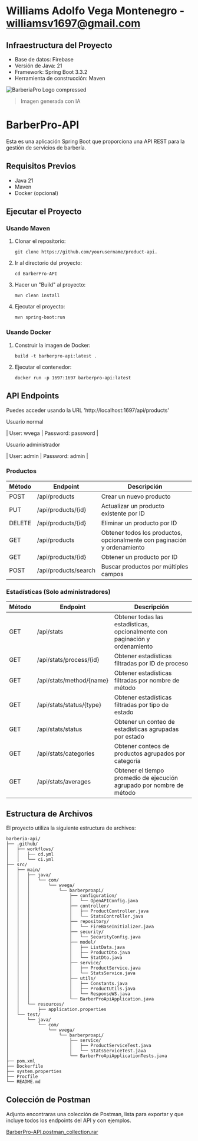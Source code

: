 # Williams Adolfo Vega Montenegro - williamsv1697@gmail.com

## Infraestructura del Proyecto

- Base de datos: Firebase
- Versión de Java: 21
- Framework: Spring Boot 3.3.2
- Herramienta de construcción: Maven

![BarberiaPro Logo compressed](https://github.com/user-attachments/assets/db11b57e-17bd-420e-a0ea-2e025f88698f)
> Imagen generada con IA

# BarberPro-API
Esta es una aplicación Spring Boot que proporciona una API REST para la gestión de servicios de barbería.

## Requisitos Previos

- Java 21
- Maven
- Docker (opcional)

## Ejecutar el Proyecto

### Usando Maven

1. Clonar el repositorio:
   ```
   git clone https://github.com/yourusername/product-api.
   ```

2. Ir al directorio del proyecto:
   ```
   cd BarberPro-API
   ```

3. Hacer un "Build" al proyecto:
   ```
   mvn clean install
   ```

4. Ejecutar el proyecto:
   ```
   mvn spring-boot:run
   ```

### Usando Docker

1. Construir la imagen de Docker:
   ```
   build -t barberpro-api:latest .
   ```

2. Ejecutar el contenedor:
   ```
   docker run -p 1697:1697 barberpro-api:latest
   ```

## API Endpoints

Puedes acceder usando la URL 'http://localhost:1697/api/products'

Usuario normal

| User: wvega | Password: password |

Usuario administrador

| User: admin | Password: admin |

### Productos

| Método | Endpoint | Descripción |
| ------ | -------- | ----------- |
| POST   | /api/products | Crear un nuevo producto |
| PUT    | /api/products/{id} | Actualizar un producto existente por ID |
| DELETE | /api/products/{id} | Eliminar un producto por ID |
| GET    | /api/products | Obtener todos los productos, opcionalmente con paginación y ordenamiento |
| GET    | /api/products/{id} | Obtener un producto por ID |
| POST   | /api/products/search | Buscar productos por múltiples campos |

### Estadísticas (Solo administradores)

| Método | Endpoint | Descripción |
| ------ | -------- | ----------- |
| GET    | /api/stats | Obtener todas las estadísticas, opcionalmente con paginación y ordenamiento |
| GET    | /api/stats/process/{id} | Obtener estadísticas filtradas por ID de proceso |
| GET    | /api/stats/method/{name} | Obtener estadísticas filtradas por nombre de método |
| GET    | /api/stats/status/{type} | Obtener estadísticas filtradas por tipo de estado |
| GET    | /api/stats/status | Obtener un conteo de estadísticas agrupadas por estado |
| GET    | /api/stats/categories | Obtener conteos de productos agrupados por categoría |
| GET    | /api/stats/averages | Obtener el tiempo promedio de ejecución agrupado por nombre de método |


## Estructura de Archivos

El proyecto utiliza la siguiente estructura de archivos:

```
barberia-api/
├── .github/
│   ├── workflows/
│   │   ├── cd.yml
│   │   └── ci.yml
├── src/
│   ├── main/
│   │   ├── java/
│   │   │   └── com/
│   │   │       └── wvega/
│   │   │           └── barberproapi/
│   │   │               ├── configuration/
│   │   │               │   └── OpenAPIConfig.java
│   │   │               ├── controller/
│   │   │               │   ├── ProductController.java
│   │   │               │   └── StatsController.java
│   │   │               ├── repository/
│   │   │               │   └── FireBaseInitializer.java
│   │   │               ├── security/
│   │   │               │   └── SecurityConfig.java
│   │   │               ├── model/
│   │   │               │   ├── ListData.java
│   │   │               │   ├── ProductDto.java
│   │   │               │   └── StatDto.java
│   │   │               ├── service/
│   │   │               │   ├── ProductService.java
│   │   │               │   └── StatsService.java
│   │   │               ├── utils/
│   │   │               │   ├── Constants.java
│   │   │               │   ├── ProductUtils.java
│   │   │               │   └── ResponseWS.java
│   │   │               └── BarberProApiApplication.java
│   │   └── resources/
│   │       ├── application.properties
│   └── test/
│       └── java/
│           └── com/
│               └── wvega/
│                   └── barberproapi/
│                       ├── service/
│                       │   ├── ProductServiceTest.java
│                       │   └── StatsServiceTest.java
│                       └── BarberProApiApplicationTests.java
├── pom.xml
├── Dockerfile
├── system.properties
├── Procfile
└── README.md
```
## Colección de Postman

Adjunto encontraras una colección de Postman, lista para exportar y que incluye todos los endpoints del API y con ejemplos.

[BarberPro-API.postman_collection.rar](https://drive.google.com/file/d/1HGqcOjuiHZNI-_PR4h7ScJJ7TRazoDwn/view?usp=sharing)
